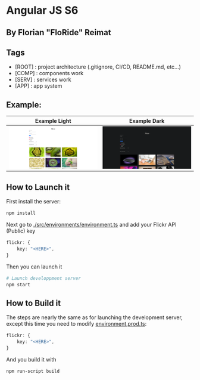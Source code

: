 # Angular JS S6
## By Florian "FloRide" Reimat

## Tags
- [ROOT] : project architecture (.gitignore, CI/CD, README.md, etc...)
- [COMP] : components work
- [SERV] : services work
- [APP]  : app system

## Example:
| Example Light | Example Dark |
:------:|:-------:
|![](misc/flickr_search_example_1.png)| ![](misc/flickr_search_example_2.png)|

## How to Launch it
First install the server:
```sh
npm install
```

Next go to [./src/environments/environment.ts](./src/environments/environment.ts) and add your Flickr API (Public) key
```ts
flickr: { 
    key: "<HERE>",
}
```

Then you can launch it
```sh
# Launch developpment server
npm start
```

## How to Build it
The steps are nearly the same as for launching the development server, except this time you need to modify [environment.prod.ts](./src/environments/environment.prod.ts):
```ts
flickr: { 
    key: "<HERE>",
}
```

And you build it with
```sh
npm run-script build
```
